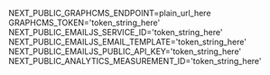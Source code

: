 NEXT_PUBLIC_GRAPHCMS_ENDPOINT=plain_url_here
GRAPHCMS_TOKEN='token_string_here'
NEXT_PUBLIC_EMAILJS_SERVICE_ID='token_string_here'
NEXT_PUBLIC_EMAILJS_EMAIL_TEMPLATE='token_string_here'
NEXT_PUBLIC_EMAILJS_PUBLIC_API_KEY='token_string_here'
NEXT_PUBLIC_ANALYTICS_MEASUREMENT_ID='token_string_here'